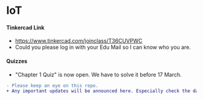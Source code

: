 # IoT

#### Tinkercad Link
- https://www.tinkercad.com/joinclass/T36CUVPWC
- Could you please log in with your Edu Mail so I can know who you are.

#### Quizzes
- "Chapter 1 Quiz" is now open. We have to solve it before 17 March.

```diff
- Please keep an eye on this repo.
+ Any important updates will be announced here. Especially check the day before the lecture.
```
